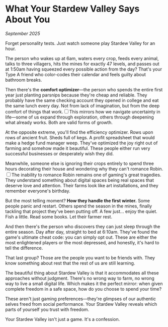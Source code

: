 # What Your Stardew Valley Says About You

*September 2025*

Forget personality tests. Just watch someone play Stardew Valley for an hour.

The person who wakes up at 6am, waters every crop, feeds every animal, talks to three villagers, hits the mines for exactly 47 levels, and passes out at 1:50am having squeezed every possible action from the day? That's your Type A friend who color-codes their calendar and feels guilty about bathroom breaks.

Then there's the **comfort optimizer**—the person who spends the entire first year just planting parsnips because they're cheap and reliable. They probably have the same checking account they opened in college and eat the same lunch every day. Not from lack of imagination, but from the deep comfort of things that work.<label for="sn-comfort-patterns" class="margin-toggle sidenote-number"></label><input type="checkbox" id="sn-comfort-patterns" class="margin-toggle"/><span class="sidenote">This mirrors how we navigate uncertainty in life—some of us expand through exploration, others through deepening what already works. Both are valid forms of growth.</span>

At the opposite extreme, you'll find the efficiency optimizer. Rows upon rows of ancient fruit. Sheds full of kegs. A profit spreadsheet that would make a hedge fund manager weep. They've optimized the joy right out of farming and somehow made it beautiful. These people either run very successful businesses or desperately wish they did.

Meanwhile, someone else is ignoring their crops entirely to spend three hours decorating their house and wondering why they can't romance Robin.<label for="sn-robin-romance" class="margin-toggle sidenote-number"></label><input type="checkbox" id="sn-robin-romance" class="margin-toggle"/><span class="sidenote">The inability to romance Robin remains one of gaming's great tragedies.</span> They understand something about digital spaces being real spaces that deserve love and attention. Their farms look like art installations, and they remember everyone's birthday.

But the most telling moment? **How they handle the first winter.** Some people panic and restart. Others spend the season in the mines, finally tackling that project they've been putting off. A few just... enjoy the quiet. Fish a little. Read some books. Let their farmer rest.

And then there's the person who discovers they can just sleep through the entire season. Day after day, straight to bed at 6:10am. They've found the game's ultimate cheat code: you can simply opt out. These are either the most enlightened players or the most depressed, and honestly, it's hard to tell the difference.

That last group? Those are the people you want to be friends with. They know something about rest that the rest of us are still learning.

The beautiful thing about Stardew Valley is that it accommodates all these approaches without judgment. There's no wrong way to farm, no wrong way to live a small digital life. Which makes it the perfect mirror: when given complete freedom in a safe space, how do you choose to spend your time?

These aren't just gaming preferences—they're glimpses of our authentic selves freed from social performance. Your Stardew Valley reveals which parts of yourself you trust with freedom.

Your Stardew Valley isn't just a game. It's a confession.